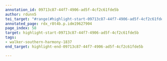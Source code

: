 ```yaml
---
annotation_id: 09713c87-44f7-4906-ad5f-4cf2c61fde5b
author: rdunn5
tei_target: "#range(#highlight-start-09713c87-44f7-4906-ad5f-4cf2c61fde5b, #highlight-end-09713c87-44f7-4906-ad5f-4cf2c61fde5b)"
annotated_page: rdx_r8t4b.p.idm19627904
page_index: 58
target: highlight-start-09713c87-44f7-4906-ad5f-4cf2c61fde5b
tags:
- walker-southern-harmony-1837
end_target: highlight-end-09713c87-44f7-4906-ad5f-4cf2c61fde5b

---
```

